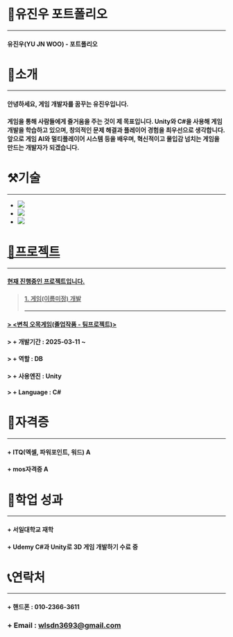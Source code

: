 # 📜유진우 포트폴리오
---
#### 유진우(YU JN WOO) - 포트폴리오
# 👋소개
---
#### 안녕하세요, 게임 개발자를 꿈꾸는 유진우입니다.
#### 게임을 통해 사람들에게 즐거움을 주는 것이 제 목표입니다. Unity와 C#을 사용해 게임 개발을 학습하고 있으며, 창의적인 문제 해결과 플레이어 경험을 최우선으로 생각합니다. 앞으로 게임 AI와 멀티플레이어 시스템 등을 배우며, 혁신적이고 몰입감 넘치는 게임을 만드는 개발자가 되겠습니다.

# ⚒기술
---
+ <a href="https://github.com/JIN-YOO-YU/Study-Note"> <img src="https://img.shields.io/badge/unity-%23000000.svg?style=for-the-badge&logo=unity&logoColor=white"/></a>
+ <a href="https://github.com/JIN-YOO-YU/Study-Note"><img src="https://img.shields.io/badge/c%23-%23239120.svg?style=for-the-badge&logo=c-sharp&logoColor=white"/></a>
+ <a href="https://github.com/JIN-YOO-YU/Study-Note"><img src="https://img.shields.io/badge/Java-007396?style=flat&logo=OpenJDK&logoColor=white"/>


# 📝프로젝트
---
#### 현재 진행중인 프로젝트입니다.

> #### 1. 게임(이름미정) 개발
> ---
#### > <a href="https://github.com/JIN-YOO-YU/Omok"><변칙 오목게임(졸업작품 - 팀프로젝트)></a>
#### > + 개발기간 : 2025-03-11 ~
#### > + 역할 : DB
#### > + 사용엔진 : Unity
#### > + Language : C#


# 🧰자격증
---
#### + ITQ(엑셀, 파워포인트, 워드) A
#### + mos자격증 A


# 💼학업 성과
---
#### + 서일대학교 재학
#### + Udemy C#과 Unity로 3D 게임 개발하기 수료 중


# 📞연락처
---
#### + 핸드폰 : 010-2366-3611
### + Email : wlsdn3693@gmail.com
